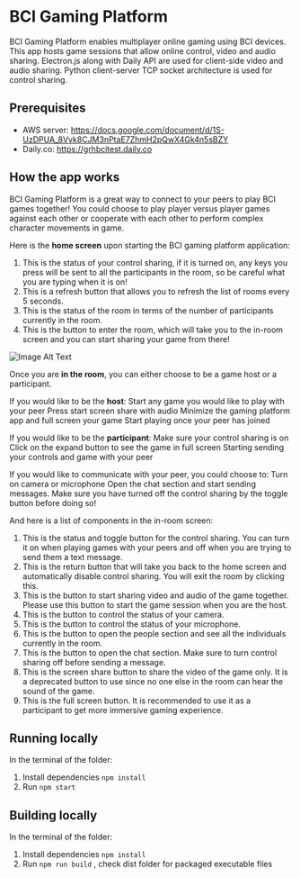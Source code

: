 # BCI Gaming Platform

BCI Gaming Platform enables multiplayer online gaming using BCI devices.
This app hosts game sessions that allow online control, video and audio sharing. Electron.js along with Daily API are used for client-side video and audio sharing. Python client-server TCP socket architecture is used for control sharing. 

## Prerequisites

- AWS server: https://docs.google.com/document/d/1S-UzDPUA_8Vvk8CJM3nPtaE7ZhmH2pQwX4Gk4n5sBZY
- Daily.co: https://grhbcitest.daily.co

## How the app works
BCI Gaming Platform is a great way to connect to your peers to play BCI games together! You could choose to play player versus player games against each other or cooperate with each other to perform complex character movements in game.

Here is the **home screen** upon starting the BCI gaming platform application:

1. This is the status of your control sharing, if it is turned on, any keys you press will be sent to all the participants in the room, so be careful what you are typing when it is on!
2. This is a refresh button that allows you to refresh the list of rooms every 5 seconds.
3. This is the status of the room in terms of the number of participants currently in the room.
4. This is the button to enter the room, which will take you to the in-room screen and you can start sharing your game from there!

![Image Alt Text](https://https://github.com/GRH-BCI/BCI_Gaming_Platform/raw/main/assets/sc1-bci.png)


Once you are **in the room**, you can either choose to be a game host or a participant. 

If you would like to be the **host**:
Start any game you would like to play with your peer
Press start screen share with audio
Minimize the gaming platform app and full screen your game
Start playing once your peer has joined

If you would like to be the **participant**:
Make sure your control sharing is on
Click on the expand button to see the game in full screen
Starting sending your controls and game with your peer

If you would like to communicate with your peer, you could choose to:
Turn on camera or microphone 
Open the chat section and start sending messages. Make sure you have turned off the control sharing by the toggle button before doing so!

And here is a list of components in the in-room screen:
1. This is the status and toggle button for the control sharing. You can turn it on when playing games with your peers and off when you are trying to send them a text message.
2. This is the return button that will take you back to the home screen and automatically disable control sharing. You will exit the room by clicking this.
3. This is the button to start sharing video and audio of the game together. Please use this button to start the game session when you are the host.
4. This is the button to control the status of your camera. 
5. This is the button to control the status of your microphone. 
6. This is the button to open the people section and see all the individuals currently in the room.
7. This is the button to open the chat section. Make sure to turn control sharing off before sending a message.
8. This is the screen share button to share the video of the game only. It is a deprecated button to use since no one else in the room can hear the sound of the game.
9. This is the full screen button. It is recommended to use it as a participant to get more immersive gaming experience.

## Running locally
In the terminal of the folder:
1. Install dependencies `npm install`
2. Run `npm start`

## Building locally
In the terminal of the folder:
1. Install dependencies `npm install`
2. Run `npm run build` , check dist folder for packaged executable files

